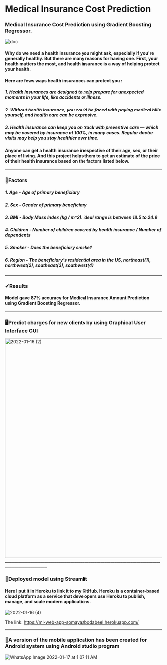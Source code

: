 # Medical Insurance Cost Prediction
### Medical Insurance Cost Prediction using Gradient Boosting Regressor.
![doc](https://user-images.githubusercontent.com/91993618/149667727-13ddf591-6e7f-4190-a4b6-0f1675f9fb94.gif)
#### Why do we need a health insurance you might ask, especially if you're generally healthy. But there are many reasons for having one. First, your health matters the most, and health insurance is a way of helping protect your health.
#### Here are fews ways health insurances can protect you :
##### 1. Health insurances are designed to help prepare for unexpected moments in your life, like accidents or illness.
##### 2. Without health insurance, you could be faced with paying medical bills yourself, and health care can be expensive.
##### 3. Health insurance can keep you on track with preventive care — which may be covered by insurance at 100%, in many cases. Regular doctor visits may help you stay healthier over time.
#### Anyone can get a health insurance irrespective of their age, sex, or their place of living. And this project helps them to get an estimate of the price of their health insurance based on the factors listed below.
__________________________________________________________________________________________________
### 🧪Factors
##### 1. Age - Age of primary beneficiary
##### 2. Sex - Gender of primary beneficiary
##### 3. BMI - Body Mass Index (kg / m^2). Ideal range is between 18.5 to 24.9
##### 4. Children - Number of children covered by health insurance / Number of dependents
##### 5. Smoker - Does the beneficiary smoke?
##### 6. Region - The beneficiary's residential area in the US, northeast(1), northwest(2), southeast(3), southwest(4)
___________________________________________________________________________________________________
###  ✔Results
#### Model gave 87% accuracy for Medical Insurance Amount Prediction using Gradient Boosting Regressor.
___________________________________________________________________________________________________
### 🖥Predict charges for new clients by using Graphical User Interface GUI
<img width="706" alt="2022-01-16 (2)" src="https://user-images.githubusercontent.com/91993618/149668989-5a1de98c-c3ae-4605-b3d0-d555c0d5ac4c.png">___________________________________________________________________________________________________
### 🔌Deployed model using Streamlit
#### Here I put it in Heroku to link it to my GitHub. Heroku is a container-based cloud platform as a service that developers use Heroku to publish, manage, and scale modern applications.
![2022-01-16 (4)](https://user-images.githubusercontent.com/91993618/149678147-56be6d62-279c-4d31-b6ce-2ae194905701.png)

The link: https://ml-web-app-somayaabodabeel.herokuapp.com/
___________________________________________________________________________________________________
### 📱A version of the mobile application has been created for Android system using Android studio program
![WhatsApp Image 2022-01-17 at 1 07 11 AM](https://user-images.githubusercontent.com/91993618/149680889-1e47a65b-7ef8-48db-bbc8-32528e4514f2.jpeg)

